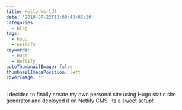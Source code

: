 ```yaml
---
title: Hello World!
date: '2018-07-22T13:09:43+05:30'
categories:
  - blog
tags:
  - hugo
  - netlify
keywords:
  - Hugo
  - Netlify
autoThumbnailImage: false
thumbnailImagePosition: left
coverImage: ''
---
```

I decided to finally create my own personal site using Hugo static site generator and deployed it on Netlify CMS. Its a sweet setup!
